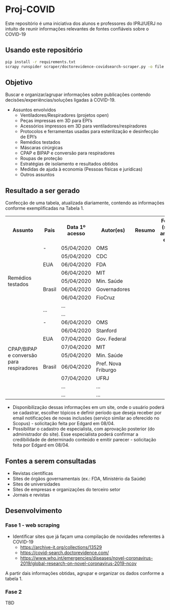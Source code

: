 # Proj-COVID

Este repositório é uma iniciativa dos alunos e professores do IPRJ/UERJ no intuito
de reunir informações relevantes de fontes confiáveis sobre o COVID-19

## Usando este repositório

```bash
pip install -r requirements.txt
scrapy runspider scraper/doctorevidence-covidsearch-scraper.py -o file.csv -t csv
```

## Objetivo
Buscar e organizar/agrupar informações sobre publicações contendo decisões/experiências/soluções ligadas à COVID-19.

* Assuntos envolvidos
  * Ventiladores/Respiradores (projetos open)
  * Peças impressas em 3D para EPI’s
  * Acessórios impressos em 3D para ventiladores/respiradores
  * Protocolos e ferramentas usadas para esterilização e desinfecção de EPI’s
  * Remédios testados
  * Máscaras cirúrgicas
  * CPAP e BIPAP e conversão para respiradores
  * Roupas de proteção
  * Estratégias de isolamento e resultados obtidos
  * Medidas de ajuda à economia (Pessoas físicas e jurídicas)
  * Outros assuntos

## Resultado a ser gerado

Confecção de uma tabela, atualizada diariamente, contendo as informações conforme exemplificadas na Tabela 1.

<table class="tg">
  <tr>
    <th class="tg-0pky">Assunto</th>
    <th class="tg-0pky">País</th>
    <th class="tg-0pky">Data 1º acesso</th>
    <th class="tg-0pky">Autor(es)</th>
    <th class="tg-0pky">Resumo</th>
    <th class="tg-0pky">Fonte (site, artigo, etc)</th>
  </tr>
  <tr>
    <td class="tg-0pky" rowspan="9">Remédios testados</td>
    <td class="tg-0pky">-</td>
    <td class="tg-0pky">05/04/2020</td>
    <td class="tg-0pky">OMS</td>
    <td class="tg-0pky"></td>
    <td class="tg-0pky"></td>
  </tr>
  <tr>
    <td class="tg-0pky" rowspan="3">EUA</td>
    <td class="tg-0pky">05/04/2020</td>
    <td class="tg-0pky">CDC</td>
    <td class="tg-0pky"></td>
    <td class="tg-0pky"></td>
  </tr>
  <tr>
    <td class="tg-0pky">06/04/2020</td>
    <td class="tg-0pky">FDA</td>
    <td class="tg-0pky"></td>
    <td class="tg-0pky"></td>
  </tr>
  <tr>
    <td class="tg-0pky">06/04/2020</td>
    <td class="tg-0pky">MIT</td>
    <td class="tg-0pky"></td>
    <td class="tg-0pky"></td>
  </tr>
  <tr>
    <td class="tg-0pky" rowspan="3">Brasil</td>
    <td class="tg-0pky">05/04/2020</td>
    <td class="tg-0pky">Min. Saúde</td>
    <td class="tg-0pky"></td>
    <td class="tg-0pky"></td>
  </tr>
  <tr>
    <td class="tg-0pky">06/04/2020</td>
    <td class="tg-0pky">Governadores</td>
    <td class="tg-0pky"></td>
    <td class="tg-0pky"></td>
  </tr>
  <tr>
    <td class="tg-0pky">06/04/2020</td>
    <td class="tg-0pky">FioCruz</td>
    <td class="tg-0pky"></td>
    <td class="tg-0pky"></td>
  </tr>
  <tr>
    <td class="tg-0pky" rowspan="2">...</td>
    <td class="tg-0pky">...</td>
    <td class="tg-0pky"></td>
    <td class="tg-0pky"></td>
    <td class="tg-0pky"></td>
  </tr>
  <tr>
    <td class="tg-0pky">...</td>
    <td class="tg-0pky"></td>
    <td class="tg-0pky"></td>
    <td class="tg-0pky"></td>
  </tr>
  <tr>
    <td class="tg-0pky" rowspan="9">CPAP/BIPAP e conversão para respiradores</td>
    <td class="tg-0pky">-</td>
    <td class="tg-0pky">06/04/2020</td>
    <td class="tg-0pky">OMS</td>
    <td class="tg-0pky"></td>
    <td class="tg-0pky"></td>
  </tr>
  <tr>
    <td class="tg-0pky" rowspan="3">EUA</td>
    <td class="tg-0pky">06/04/2020</td>
    <td class="tg-0pky">Stanford</td>
    <td class="tg-0pky"></td>
    <td class="tg-0pky"></td>
  </tr>
  <tr>
    <td class="tg-0pky">07/04/2020</td>
    <td class="tg-0pky">Gov. Federal</td>
    <td class="tg-0pky"></td>
    <td class="tg-0pky"></td>
  </tr>
  <tr>
    <td class="tg-0pky">07/04/2020</td>
    <td class="tg-0pky">MIT</td>
    <td class="tg-0pky"></td>
    <td class="tg-0pky"></td>
  </tr>
  <tr>
    <td class="tg-0pky" rowspan="3">Brasil</td>
    <td class="tg-0pky">05/04/2020</td>
    <td class="tg-0pky">Min. Saúde</td>
    <td class="tg-0pky"></td>
    <td class="tg-0pky"></td>
  </tr>
  <tr>
    <td class="tg-0pky">06/04/2020</td>
    <td class="tg-0pky">Pref. Nova Friburgo</td>
    <td class="tg-0pky"></td>
    <td class="tg-0pky"></td>
  </tr>
  <tr>
    <td class="tg-0pky">07/04/2020</td>
    <td class="tg-0pky">UFRJ</td>
    <td class="tg-0pky"></td>
    <td class="tg-0pky"></td>
  </tr>
  <tr>
    <td class="tg-0pky" rowspan="2"></td>
    <td class="tg-0pky">...</td>
    <td class="tg-0pky">...</td>
    <td class="tg-0pky"></td>
    <td class="tg-0pky"></td>
  </tr>
  <tr>
    <td class="tg-0pky">...</td>
    <td class="tg-0pky">...</td>
    <td class="tg-0pky"></td>
    <td class="tg-0pky"></td>
  </tr>
</table>

* Disponibilização dessas informações em um site, onde o usuário poderá se cadastrar, escolher tópicos e definir período que deseja receber por email notificações de novas inclusões (serviço similar ao oferecido no Scopus) - solicitação feita por Edgard em 08/04.
* Possibilitar o cadastro de especialista, com aprovação posterior (do administrador do site). Esse especialista poderá confirmar a credibilidade de determinado conteúdo e emitir parecer - solicitação feita por Edgard em 08/04.

## Fontes a serem consultadas

* Revistas científicas
* Sites de órgãos governamentais (ex.: FDA, Ministério da Saúde)
* Sites de universidades
* Sites de empresas e organizações do terceiro setor
* Jornais e revistas


## Desenvolvimento

### Fase 1 - web scraping

* Identificar sites que já façam uma compilação de novidades referentes à COVID-19
  * https://archive-it.org/collections/13529
  * https://covid-search.doctorevidence.com/
  * https://www.who.int/emergencies/diseases/novel-coronavirus-2019/global-research-on-novel-coronavirus-2019-ncov

A partir dais informações obtidas, agrupar e organizar os dados conforme a tabela 1.


### Fase 2

TBD
